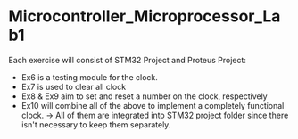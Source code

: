 # Microcontroller_Microprocessor_Lab1
Each exercise will consist of STM32 Project and Proteus Project:
- Ex6 is a testing module for the clock.
- Ex7 is used to clear all clock
- Ex8 & Ex9 aim to set and reset a number on the clock, respectively
- Ex10 will combine all of the above to implement a completely functional clock.
-> All of them are integrated into STM32 project folder since there isn't necessary to keep them separately.
